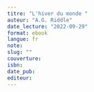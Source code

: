 ```yaml
---
titre: "L'hiver du monde "
auteur: "A.G. Riddle"
date_lecture: "2022-09-29"
format: ebook
langue: fr
note:
slug: ""
couverture: 
isbn: 
date_pub: 
editeur: 
---
```

